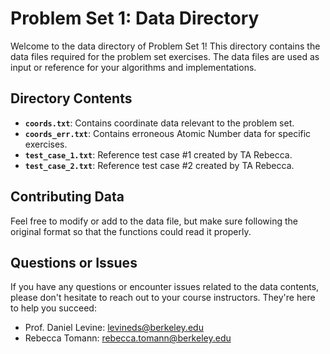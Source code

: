 # Problem Set 1: Data Directory

Welcome to the data directory of Problem Set 1! This directory contains the data files required for the problem set exercises. The data files are used as input or reference for your algorithms and implementations.

## Directory Contents

- **`coords.txt`**: Contains coordinate data relevant to the problem set.
- **`coords_err.txt`**: Contains erroneous Atomic Number data for specific exercises.
- **`test_case_1.txt`**: Reference test case #1 created by TA Rebecca.
- **`test_case_2.txt`**: Reference test case #2 created by TA Rebecca.

## Contributing Data

Feel free to modify or add to the data file, but make sure following the original format so that the functions could read it properly. 

## Questions or Issues

If you have any questions or encounter issues related to the data contents, please don't hesitate to reach out to your course instructors. They're here to help you succeed:

- Prof. Daniel Levine: levineds@berkeley.edu
- Rebecca Tomann: rebecca.tomann@berkeley.edu

